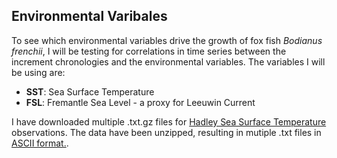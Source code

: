 ## Environmental Varibales
To see which environmental variables drive the growth of fox fish _Bodianus frenchii_, I will be testing for correlations in time series between the increment chronologies and the environmental variables. The variables I will be using are:
* **SST**: Sea Surface Temperature
* **FSL**: Fremantle Sea Level - a proxy for Leeuwin Current

I have downloaded multiple .txt.gz files for [Hadley Sea Surface Temperature](http://www.metoffice.gov.uk/hadobs/hadisst/data/download.html) observations. The data have been unzipped, resulting in mutiple .txt files in [ASCII format.](http://www.metoffice.gov.uk/hadobs/hadisst/data/Read_instructions_sst.txt).
